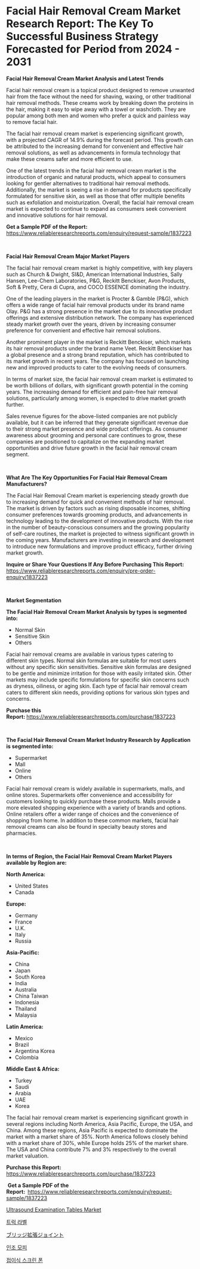 <p><h1>Facial Hair Removal Cream Market Research Report: The Key To Successful Business Strategy Forecasted for Period from 2024 - 2031</h1></p><p><strong>Facial Hair Removal Cream Market Analysis and Latest Trends</strong></p>
<p><p>Facial hair removal cream is a topical product designed to remove unwanted hair from the face without the need for shaving, waxing, or other traditional hair removal methods. These creams work by breaking down the proteins in the hair, making it easy to wipe away with a towel or washcloth. They are popular among both men and women who prefer a quick and painless way to remove facial hair.</p><p>The facial hair removal cream market is experiencing significant growth, with a projected CAGR of 14.9% during the forecast period. This growth can be attributed to the increasing demand for convenient and effective hair removal solutions, as well as advancements in formula technology that make these creams safer and more efficient to use. </p><p>One of the latest trends in the facial hair removal cream market is the introduction of organic and natural products, which appeal to consumers looking for gentler alternatives to traditional hair removal methods. Additionally, the market is seeing a rise in demand for products specifically formulated for sensitive skin, as well as those that offer multiple benefits such as exfoliation and moisturization. Overall, the facial hair removal cream market is expected to continue to expand as consumers seek convenient and innovative solutions for hair removal.</p></p>
<p><strong>Get a Sample PDF of the Report:&nbsp;</strong> <a href="https://www.reliableresearchreports.com/enquiry/request-sample/1837223">https://www.reliableresearchreports.com/enquiry/request-sample/1837223</a></p>
<p>&nbsp;</p>
<p><strong>Facial Hair Removal Cream Major Market Players</strong></p>
<p><p>The facial hair removal cream market is highly competitive, with key players such as Church & Dwight, SI&D, American International Industries, Sally Hansen, Lee-Chem Laboratories, P&G, Reckitt Benckiser, Avon Products, Soft & Pretty, Cera di Cupra, and COCO ESSENCE dominating the industry.</p><p>One of the leading players in the market is Procter & Gamble (P&G), which offers a wide range of facial hair removal products under its brand name Olay. P&G has a strong presence in the market due to its innovative product offerings and extensive distribution network. The company has experienced steady market growth over the years, driven by increasing consumer preference for convenient and effective hair removal solutions.</p><p>Another prominent player in the market is Reckitt Benckiser, which markets its hair removal products under the brand name Veet. Reckitt Benckiser has a global presence and a strong brand reputation, which has contributed to its market growth in recent years. The company has focused on launching new and improved products to cater to the evolving needs of consumers.</p><p>In terms of market size, the facial hair removal cream market is estimated to be worth billions of dollars, with significant growth potential in the coming years. The increasing demand for efficient and pain-free hair removal solutions, particularly among women, is expected to drive market growth further.</p><p>Sales revenue figures for the above-listed companies are not publicly available, but it can be inferred that they generate significant revenue due to their strong market presence and wide product offerings. As consumer awareness about grooming and personal care continues to grow, these companies are positioned to capitalize on the expanding market opportunities and drive future growth in the facial hair removal cream segment.</p></p>
<p>&nbsp;</p>
<p><strong>What Are The Key Opportunities For Facial Hair Removal Cream Manufacturers?</strong></p>
<p><p>The Facial Hair Removal Cream market is experiencing steady growth due to increasing demand for quick and convenient methods of hair removal. The market is driven by factors such as rising disposable incomes, shifting consumer preferences towards grooming products, and advancements in technology leading to the development of innovative products. With the rise in the number of beauty-conscious consumers and the growing popularity of self-care routines, the market is projected to witness significant growth in the coming years. Manufacturers are investing in research and development to introduce new formulations and improve product efficacy, further driving market growth.</p></p>
<p><strong>Inquire or Share Your Questions If Any Before Purchasing This Report:</strong> <a href="https://www.reliableresearchreports.com/enquiry/pre-order-enquiry/1837223">https://www.reliableresearchreports.com/enquiry/pre-order-enquiry/1837223</a></p>
<p>&nbsp;</p>
<p><strong>Market Segmentation</strong></p>
<p><strong>The Facial Hair Removal Cream Market Analysis by types is segmented into:</strong></p>
<p><ul><li>Normal Skin</li><li>Sensitive Skin</li><li>Others</li></ul></p>
<p><p>Facial hair removal creams are available in various types catering to different skin types. Normal skin formulas are suitable for most users without any specific skin sensitivities. Sensitive skin formulas are designed to be gentle and minimize irritation for those with easily irritated skin. Other markets may include specific formulations for specific skin concerns such as dryness, oiliness, or aging skin. Each type of facial hair removal cream caters to different skin needs, providing options for various skin types and concerns.</p></p>
<p><strong>Purchase this Report:&nbsp;</strong><a href="https://www.reliableresearchreports.com/purchase/1837223">https://www.reliableresearchreports.com/purchase/1837223</a></p>
<p>&nbsp;</p>
<p><strong>The Facial Hair Removal Cream Market Industry Research by Application is segmented into:</strong></p>
<p><ul><li>Supermarket</li><li>Mall</li><li>Online</li><li>Others</li></ul></p>
<p><p>Facial hair removal cream is widely available in supermarkets, malls, and online stores. Supermarkets offer convenience and accessibility for customers looking to quickly purchase these products. Malls provide a more elevated shopping experience with a variety of brands and options. Online retailers offer a wider range of choices and the convenience of shopping from home. In addition to these common markets, facial hair removal creams can also be found in specialty beauty stores and pharmacies.</p></p>
<p>&nbsp;</p>
<p><strong>In terms of Region, the Facial Hair Removal Cream Market Players available by Region are:</strong></p>
<p>
    <p> <strong> North America: </strong>
        <ul>
            <li>United States</li>
            <li>Canada</li>
        </ul>
        </p> 
    <p> <strong> Europe: </strong>
        <ul>
            <li>Germany</li>
            <li>France</li>
            <li>U.K.</li>
            <li>Italy</li>
            <li>Russia</li>
        </ul>
        </p> 
    <p> <strong> Asia-Pacific: </strong>
        <ul>
            <li>China</li>
            <li>Japan</li>
            <li>South Korea</li>
            <li>India</li>
            <li>Australia</li>
            <li>China Taiwan</li>
            <li>Indonesia</li>
            <li>Thailand</li>
            <li>Malaysia</li>
        </ul>
        </p> 
    <p> <strong> Latin America: </strong>
        <ul>
            <li>Mexico</li>
            <li>Brazil</li>
            <li>Argentina Korea</li>
            <li>Colombia</li>
        </ul>
        </p> 
    <p> <strong> Middle East & Africa: </strong>
        <ul>
            <li>Turkey</li>
            <li>Saudi</li>
            <li>Arabia</li>
            <li>UAE</li>
            <li>Korea</li>
        </ul>
    </p>
    </p>
<p><p>The facial hair removal cream market is experiencing significant growth in several regions including North America, Asia Pacific, Europe, the USA, and China. Among these regions, Asia Pacific is expected to dominate the market with a market share of 35%. North America follows closely behind with a market share of 30%, while Europe holds 25% of the market share. The USA and China contribute 7% and 3% respectively to the overall market valuation.</p></p>
<p><strong>Purchase this Report: </strong><a href="https://www.reliableresearchreports.com/purchase/1837223">https://www.reliableresearchreports.com/purchase/1837223</a></p>
<p>&nbsp;<strong>Get a Sample PDF of the Report:&nbsp;&nbsp;</strong><a href="https://www.reliableresearchreports.com/enquiry/request-sample/1837223">https://www.reliableresearchreports.com/enquiry/request-sample/1837223</a></p>
<p><strong></strong></p>
<p><p><a href="https://issuu.com/reportprime-2/docs/ultrasound-examination-tables-market-size-2030.ppt">Ultrasound Examination Tables Market</a></p><p><a href="https://medium.com/@pepo3k/%ED%8A%B8%EB%9F%AD-%EB%9D%BC%EB%B2%A8-%EC%8B%9C%EC%9E%A5-%EA%B7%9C%EB%AA%A8-cagr-%ED%8A%B8%EB%A0%8C%EB%93%9C-2024-2030-6110a630aa8e">트럭 라벨</a></p><p><a href="https://github.com/xtkhtofdt934839/Market-Research-Report-List-1/blob/main/79514335946.md">ブリッジ拡張ジョイント</a></p><p><a href="https://github.com/PercyHagernes9778/Market-Research-Report-List-1/blob/main/32779275446.md">인조 모피</a></p><p><a href="https://github.com/rsg307664904/Market-Research-Report-List-1/blob/main/62904925445.md">접이식 스크린 폰</a></p></p>